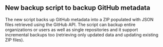## New backup script to backup GitHub metadata

The new script backs up GitHub metadata into a ZIP populated with JSON files retrieved using the GitHub API. The script can backup entire organizations or users as well as single repositories and it support incremental backups too (retrieving only updated data and updating existing ZIP files).
